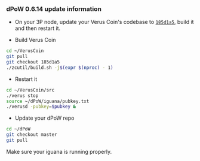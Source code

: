 ### dPoW 0.6.14 update information

- On your 3P node, update your Verus Coin's codebase to [`185d1a5`](https://github.com/VerusCoin/VerusCoin/tree/185d1a54b8d890c95fd2ce5dd622f099a99aae6e), build it and then restart it.

- Build Verus Coin

```bash
cd ~/VerusCoin
git pull
git checkout 185d1a5
./zcutil/build.sh -j$(expr $(nproc) - 1)
```

- Restart it

```bash
cd ~/VerusCoin/src
./verus stop
source ~/dPoW/iguana/pubkey.txt
./verusd -pubkey=$pubkey &
```

- Update your dPoW repo

```bash
cd ~/dPoW
git checkout master
git pull
```

Make sure your iguana is running properly.
